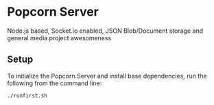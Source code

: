 # Popcorn Server

Node.js based, Socket.io enabled, JSON Blob/Document storage and general media project awesomeness


## Setup

To initialize the Popcorn.Server and install base dependencies, run the following from the command line:

	./runfirst.sh



